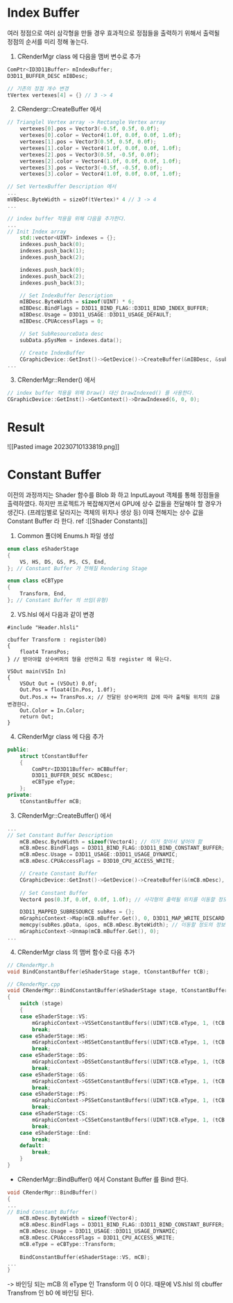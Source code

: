 # Index Buffer

여러 정점으로 여러 삼각형을 만들 경우 효과적으로 정점들을 출력하기 위해서 출력될 정점의 순서를 미리 정해 놓는다. 

1. CRenderMgr class 에 다음을 맴버 변수로 추가
```c++
ComPtr<ID3D11Buffer> mIndexBuffer;
D3D11_BUFFER_DESC mIBDesc;

// 기존의 정점 개수 변경
tVertex vertexes[4] = {} // 3 -> 4
```

2. CRendergr::CreateBuffer 에서
```c++
// Trianglel Vertex array -> Rectangle Vertex array
	vertexes[0].pos = Vector3(-0.5f, 0.5f, 0.0f);
	vertexes[0].color = Vector4(1.0f, 0.0f, 0.0f, 1.0f);
	vertexes[1].pos = Vector3(0.5f, 0.5f, 0.0f);
	vertexes[1].color = Vector4(1.0f, 0.0f, 0.0f, 1.0f);
	vertexes[2].pos = Vector3(0.5f, -0.5f, 0.0f);
	vertexes[2].color = Vector4(1.0f, 0.0f, 0.0f, 1.0f);
	vertexes[3].pos = Vector3(-0.5f, -0.5f, 0.0f);
	vertexes[3].color = Vector4(1.0f, 0.0f, 0.0f, 1.0f);

// Set VertexBuffer Description 에서
...
mVBDesc.ByteWidth = sizeOf(tVertex)* 4 // 3 -> 4
...

// index buffer 적용을 위해 다음을 추가한다.
...
// Init Index array
	std::vector<UINT> indexes = {};
	indexes.push_back(0);
	indexes.push_back(1);
	indexes.push_back(2);

	indexes.push_back(0);
	indexes.push_back(2);
	indexes.push_back(3);

	// Set IndexBuffer Description
	mIBDesc.ByteWidth = sizeof(UINT) * 6;
	mIBDesc.BindFlags = D3D11_BIND_FLAG::D3D11_BIND_INDEX_BUFFER;
	mIBDesc.Usage = D3D11_USAGE::D3D11_USAGE_DEFAULT;
	mIBDesc.CPUAccessFlags = 0;

	// Set SubResourceData desc
	subData.pSysMem = indexes.data();

	// Create IndexBuffer
	CGraphicDevice::GetInst()->GetDevice()->CreateBuffer(&mIBDesc, &subData, mIndexBuffer.GetAddressOf());
...
```

3. CRenderMgr::Render() 에서
```c++
// index buffer 적용을 위해 Draw() 대신 DrawIndexed() 를 사용한다.
CGraphicDevice::GetInst()->GetContext()->DrawIndexed(6, 0, 0);
```

# Result

![[Pasted image 20230710133819.png]]


# Constant Buffer

이전의 과정까지는 Shader 함수를 Blob 화 하고 InputLayout 객체를 통해 정점들을 출력하였다. 하지만 프로젝트가 복잡해지면서 GPU에 상수 값들을 전달해야 할 경우가 생긴다. (프레임별로 달라지는 객체의 위치나 생상 등) 이때 전해지는 상수 값을 Constant Buffer 라 한다.
ref :[[Shader Constants]]

1. Common 폴더에 Enums.h 파일 생성
```c++
enum class eShaderStage
{
	VS, HS,	DS,	GS,	PS,	CS,	End,
}; // Constant Buffer 가 전해질 Rendering Stage

enum class eCBType
{
	Transform, End,
}; // Constant Buffer 의 쓰임(유형)
```

2. VS.hlsl 에서 다음과 같이 변경
```hlsl
#include "Header.hlsli"

cbuffer Transform : register(b0)
{
	float4 TransPos;
} // 받아야할 상수버퍼의 형을 선언하고 특정 register 에 묶는다.

VSOut main(VSIn In)
{
    VSOut Out = (VSOut) 0.0f;
    Out.Pos = float4(In.Pos, 1.0f);
    Out.Pos.x += TransPos.x; // 전달된 상수버퍼의 값에 따라 출력될 위치의 값을 변경한다.
    Out.Color = In.Color;
    return Out;
}
```

4. CRenderMgr class 에 다음 추가
```c++
public:
	struct tConstantBuffer
	{
		ComPtr<ID3D11Buffer> mCBBuffer;
		D3D11_BUFFER_DESC mCBDesc;
		eCBType eType;
	};
private:
	tConstantBuffer mCB;
```

3. CRenderMgr::CreateBuffer() 에서
```c++
...
// Set Constant Buffer Description
	mCB.mDesc.ByteWidth = sizeof(Vector4); // 이거 찾아서 넣어야 함
	mCB.mDesc.BindFlags = D3D11_BIND_FLAG::D3D11_BIND_CONSTANT_BUFFER;
	mCB.mDesc.Usage = D3D11_USAGE::D3D11_USAGE_DYNAMIC;
	mCB.mDesc.CPUAccessFlags = D3D10_CPU_ACCESS_WRITE;

	// Create Constant Buffer
	CGraphicDevice::GetInst()->GetDevice()->CreateBuffer(&(mCB.mDesc), nullptr, mCB.mBuffer.GetAddressOf());
	
	// Set Constant Buffer
	Vector4 pos(0.3f, 0.0f, 0.0f, 1.0f); // 사각형의 출력될 위치를 이동할 정도의 정보

	D3D11_MAPPED_SUBRESOURCE subRes = {};
	mGraphicContext->Map(mCB.mBuffer.Get(), 0, D3D11_MAP_WRITE_DISCARD, 0, &subRes);
	memcpy(subRes.pData, &pos, mCB.mDesc.ByteWidth); // 이동할 정도의 정보를 상수 버퍼에 복사한다.
	mGraphicContext->Unmap(mCB.mBuffer.Get(), 0);
...
```

4. CRenderMgr class 의 맴버 함수로 다음 추가
```c++
// CRenderMgr.h
void BindConstantBuffer(eShaderStage stage, tConstantBuffer tCB);
```

```c++
// CRenderMgr.cpp
void CRenderMgr::BindConstantBuffer(eShaderStage stage, tConstantBuffer tCB)
{
	switch (stage)
	{
	case eShaderStage::VS:
		mGraphicContext->VSSetConstantBuffers((UINT)tCB.eType, 1, (tCB.mBuffer).GetAddressOf());
		break;
	case eShaderStage::HS:
		mGraphicContext->HSSetConstantBuffers((UINT)tCB.eType, 1, (tCB.mBuffer).GetAddressOf());
		break;
	case eShaderStage::DS:
		mGraphicContext->DSSetConstantBuffers((UINT)tCB.eType, 1, (tCB.mBuffer).GetAddressOf());
		break;
	case eShaderStage::GS:
		mGraphicContext->GSSetConstantBuffers((UINT)tCB.eType, 1, (tCB.mBuffer).GetAddressOf());
		break;
	case eShaderStage::PS:
		mGraphicContext->PSSetConstantBuffers((UINT)tCB.eType, 1, (tCB.mBuffer).GetAddressOf());
		break;
	case eShaderStage::CS:
		mGraphicContext->CSSetConstantBuffers((UINT)tCB.eType, 1, (tCB.mBuffer).GetAddressOf());
		break;
	case eShaderStage::End:
		break;
	default:
		break;
	}
}
```

- CRenderMgr::BindBuffer() 에서 Constant Buffer 를 Bind 한다.
```c++
void CRenderMgr::BindBuffer()
{
...
// Bind Constant Buffer
	mCB.mDesc.ByteWidth = sizeof(Vector4);
	mCB.mDesc.BindFlags = D3D11_BIND_FLAG::D3D11_BIND_CONSTANT_BUFFER;
	mCB.mDesc.Usage = D3D11_USAGE::D3D11_USAGE_DYNAMIC;
	mCB.mDesc.CPUAccessFlags = D3D11_CPU_ACCESS_WRITE;
	mCB.eType = eCBType::Transform;
	
	BindConstantBuffer(eShaderStage::VS, mCB);
...
}
```
-> 바인딩 되는 mCB 의 eType 인 Transform 이 0 이다. 때문에 VS.hlsl 의 cbuffer Transfrom 인 b0 에 바인딩 된다.
